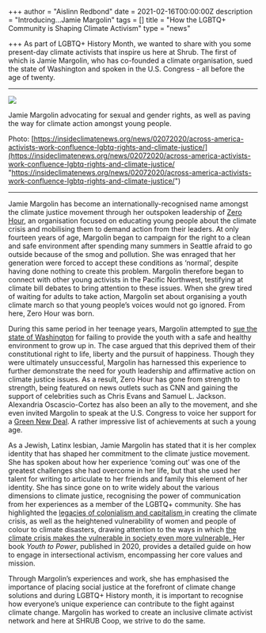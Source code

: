 +++
author = "Aislinn Redbond"
date = 2021-02-16T00:00:00Z
description = "Introducing...Jamie Margolin"
tags = []
title = "How the LGBTQ+ Community is Shaping Climate Activism"
type = "news"

+++
As part of LGBTQ+ History Month, we wanted to share with you some present-day climate activists that inspire us here at Shrub. The first of which is Jamie Margolin, who has co-founded a climate organisation, sued the state of Washington and spoken in the U.S. Congress - all before the age of twenty.

***

![](https://res.cloudinary.com/shrub-co-op/image/upload/v1613491265/shrubcoop.org/media/jamie-margolin_rfta8q.png)

Jamie Margolin advocating for sexual and gender rights, as well as paving the way for climate action amongst young people.

Photo: [https://insideclimatenews.org/news/02072020/across-america-activists-work-confluence-lgbtq-rights-and-climate-justice/](https://insideclimatenews.org/news/02072020/across-america-activists-work-confluence-lgbtq-rights-and-climate-justice/ "https://insideclimatenews.org/news/02072020/across-america-activists-work-confluence-lgbtq-rights-and-climate-justice/")

***

Jamie Margolin has become an internationally-recognised name amongst the climate justice movement through her outspoken leadership of [Zero Hour](http://thisiszerohour.org), an organisation focused on educating young people about the climate crisis and mobilising them to demand action from their leaders. At only fourteen years of age, Margolin began to campaign for the right to a clean and safe environment after spending many summers in Seattle afraid to go outside because of the smog and pollution. She was enraged that her generation were forced to accept these conditions as ‘normal’, despite having done nothing to create this problem. Margolin therefore began to connect with other young activists in the Pacific Northwest, testifying at climate bill debates to bring attention to these issues. When she grew tired of waiting for adults to take action, Margolin set about organising a youth climate march so that young people’s voices would not go ignored. From here, Zero Hour was born.

During this same period in her teenage years, Margolin attempted to [sue the state of Washington](https://www.theguardian.com/commentisfree/2018/oct/06/i-sued-the-state-of-washington-because-i-cant-breathe-there-they-ignored-me) for failing to provide the youth with a safe and healthy environment to grow up in. The case argued that this deprived them of their constitutional right to life, liberty and the pursuit of happiness. Though they were ultimately unsuccessful, Margolin has harnessed this experience to further demonstrate the need for youth leadership and affirmative action on climate justice issues. As a result, Zero Hour has gone from strength to strength, being featured on news outlets such as CNN and gaining the support of celebrities such as Chris Evans and Samuel L. Jackson. Alexandria Oscascio-Cortez has also been an ally to the movement, and she even invited Margolin to speak at the U.S. Congress to voice her support for a [Green New Deal](https://www.theguardian.com/us-news/2019/feb/11/green-new-deal-alexandria-ocasio-cortez-ed-markey). A rather impressive list of achievements at such a young age.

As a Jewish, Latinx lesbian, Jamie Margolin has stated that it is her complex identity that has shaped her commitment to the climate justice movement. She has spoken about how her experience ‘coming out’ was one of the greatest challenges she had overcome in her life, but that she used her talent for writing to articulate to her friends and family this element of her identity. She has since gone on to write widely about the various dimensions to climate justice, recognising the power of communication from her experiences as a member of the LGBTQ+ community. She has highlighted the [legacies of colonialism and capitalism ](https://www.theguardian.com/commentisfree/2019/jul/12/jamie-margolin-zero-hour-climate-change)in creating the climate crisis, as well as the heightened vulnerability of women and people of colour to climate disasters, drawing attention to the ways in which [the climate crisis makes the vulnerable in society even more vulnerable. ](https://www.glaad.org/amp/jamie-margolin-election-climate-justice-lgbtq-advocacy)Her book _Youth to Power_, published in 2020, provides a detailed guide on how to engage in intersectional activism, encompassing her core values and mission.

Through Margolin’s experiences and work, she has emphasised the importance of placing social justice at the forefront of climate change solutions and during LGBTQ+ History month, it is important to recognise how everyone’s unique experience can contribute to the fight against climate change. Margolin has worked to create an inclusive climate activist network and here at SHRUB Coop, we strive to do the same.